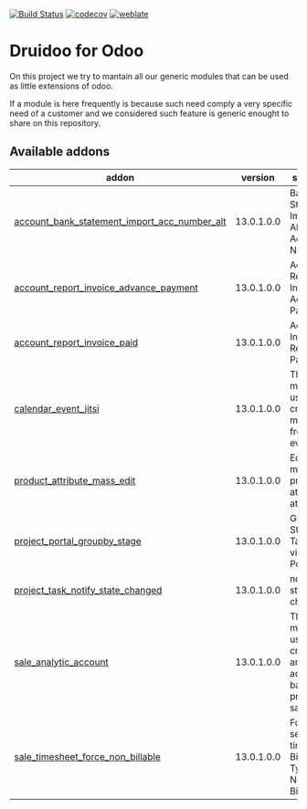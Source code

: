 [![Build Status](https://travis-ci.com/druidoo/druidoo-addons.svg?branch=13.0)](https://travis-ci.com/druidoo/druidoo-addons)
[![codecov](https://codecov.io/gh/druidoo/druidoo-addons/branch/13.0/graph/badge.svg)](https://codecov.io/gh/druidoo/druidoo-addons)
[![weblate](https://translate.druidoo.io/widgets/druidoo-addons-13-0/-/svg-badge.svg)](https://translate.druidoo.io/projects/druidoo-addons-13-0)

Druidoo for Odoo
===

On this project we try to mantain all our generic modules that can be used as
little extensions of odoo.

If a module is here frequently is because such need comply a very specific need
of a customer and we considered such feature is generic enought to share on
this repository.

<!-- prettier-ignore-start -->
[//]: # (addons)

Available addons
----------------
addon | version | summary
--- | --- | ---
[account_bank_statement_import_acc_number_alt](account_bank_statement_import_acc_number_alt/) | 13.0.1.0.0 | Bank Statement Import Alternative Account Number
[account_report_invoice_advance_payment](account_report_invoice_advance_payment/) | 13.0.1.0.0 | Account Report Invoice Advance Payment
[account_report_invoice_paid](account_report_invoice_paid/) | 13.0.1.0.0 | Account Invoice Report Paid
[calendar_event_jitsi](calendar_event_jitsi/) | 13.0.1.0.0 | This module used to create Jitsi meeting from Odoo event
[product_attribute_mass_edit](product_attribute_mass_edit/) | 13.0.1.0.0 | Edit multiple product attributes at once
[project_portal_groupby_stage](project_portal_groupby_stage/) | 13.0.1.0.0 | Group by Stage in Tasks view of Portal
[project_task_notify_state_changed](project_task_notify_state_changed/) | 13.0.1.0.0 | notify task stage changed
[sale_analytic_account](sale_analytic_account/) | 13.0.1.0.0 | This module used to create analytic account based on product in sale order
[sale_timesheet_force_non_billable](sale_timesheet_force_non_billable/) | 13.0.1.0.0 | Force to set a timesheets Billable Type to Non Billable

[//]: # (end addons)
<!-- prettier-ignore-end -->
